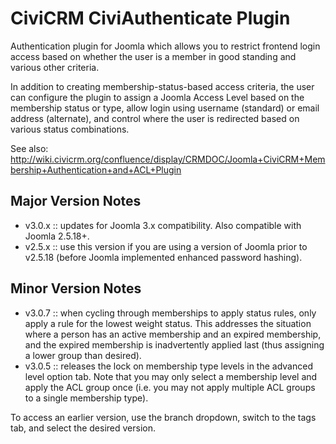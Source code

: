 CiviCRM CiviAuthenticate Plugin
===============================

Authentication plugin for Joomla which allows you to restrict frontend login access based on whether the user is a member in good standing and various other criteria.

In addition to creating membership-status-based access criteria, the user can configure the plugin to assign a Joomla Access Level based on the membership status or type, allow login using username (standard) or email address (alternate), and control where the user is redirected based on various status combinations.

See also: http://wiki.civicrm.org/confluence/display/CRMDOC/Joomla+CiviCRM+Membership+Authentication+and+ACL+Plugin

Major Version Notes
-------------

* v3.0.x :: updates for Joomla 3.x compatibility. Also compatible with Joomla 2.5.18+.
* v2.5.x :: use this version if you are using a version of Joomla prior to v2.5.18 (before Joomla implemented enhanced password hashing).

Minor Version Notes
-------------

* v3.0.7 :: when cycling through memberships to apply status rules, only apply a rule for the lowest weight status. This addresses the situation where a person has an active membership and an expired membership, and the expired membership is inadvertently applied last (thus assigning a lower group than desired).
* v3.0.5 :: releases the lock on membership type levels in the advanced level option tab. Note that you may only select a membership level and apply the ACL group once (i.e. you may not apply multiple ACL groups to a single membership type).

To access an earlier version, use the branch dropdown, switch to the tags tab, and select the desired version.
